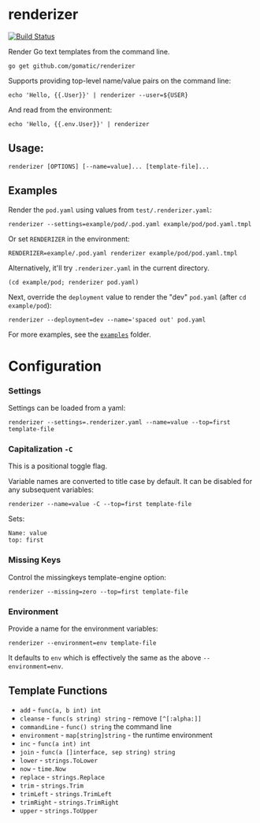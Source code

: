 # renderizer

[![Build Status](https://travis-ci.org/gomatic/renderizer.svg?branch=master)](https://travis-ci.org/gomatic/renderizer)

Render Go text templates from the command line.

    go get github.com/gomatic/renderizer

Supports providing top-level name/value pairs on the command line:

    echo 'Hello, {{.User}}' | renderizer --user=${USER}

And read from the environment: 

    echo 'Hello, {{.env.User}}' | renderizer

## Usage:

    renderizer [OPTIONS] [--name=value]... [template-file]...

## Examples

Render the `pod.yaml` using values from `test/.renderizer.yaml`:

    renderizer --settings=example/pod/.pod.yaml example/pod/pod.yaml.tmpl

Or set `RENDERIZER` in the environment:

    RENDERIZER=example/.pod.yaml renderizer example/pod/pod.yaml.tmpl

Alternatively, it'll try `.renderizer.yaml` in the current directory.

    (cd example/pod; renderizer pod.yaml)

Next, override the `deployment` value to render the "dev" `pod.yaml` (after `cd example/pod`):

    renderizer --deployment=dev --name='spaced out' pod.yaml

For more examples, see the [`examples`](examples) folder.

# Configuration

### Settings

Settings can be loaded from a yaml:

    renderizer --settings=.renderizer.yaml --name=value --top=first template-file

### Capitalization `-C`

This is a positional toggle flag.

Variable names are converted to title case by default. It can be disabled for any subsequent variables:

    renderizer --name=value -C --top=first template-file

Sets:

    Name: value
    top: first

### Missing Keys

Control the missingkeys template-engine option:

    renderizer --missing=zero --top=first template-file

### Environment

Provide a name for the environment variables:

    renderizer --environment=env template-file

It defaults to `env` which is effectively the same as the above `--environment=env`.

## Template Functions

- `add` - `func(a, b int) int`
- `cleanse` - `func(s string) string` - remove `[^[:alpha:]]`
- `commandLine` - `func() string` the command line
- `environment` - `map[string]string` - the runtime environment
- `inc` - `func(a int) int`
- `join` - `func(a []interface, sep string) string`
- `lower` - `strings.ToLower`
- `now` - `time.Now`
- `replace` - `strings.Replace`
- `trim` - `strings.Trim`
- `trimLeft` - `strings.TrimLeft`
- `trimRight` - `strings.TrimRight`
- `upper` - `strings.ToUpper`
